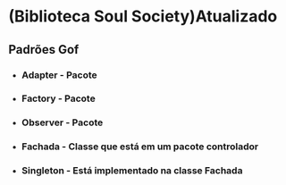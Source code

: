 # (Biblioteca Soul Society)Atualizado
## Padrões Gof
* ### Adapter - Pacote
* ### Factory - Pacote
* ### Observer - Pacote
* ### Fachada - Classe que está em um pacote controlador
* ### Singleton - Está implementado na classe Fachada
